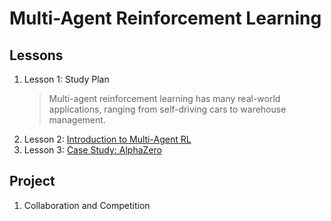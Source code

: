 # Multi-Agent Reinforcement Learning

## Lessons

1. Lesson 1: Study Plan
	> Multi-agent reinforcement learning has many real-world applications, ranging from self-driving cars to warehouse management.
1. Lesson 2: [Introduction to Multi-Agent RL](https://github.com/ahmedhasandrlnd/Deep_Reinforcement_Learning_Nanodegree/tree/master/Multi_Agent/Intro)
1. Lesson 3: [Case Study: AlphaZero](AlphaZero/)

## Project
1. Collaboration and Competition
